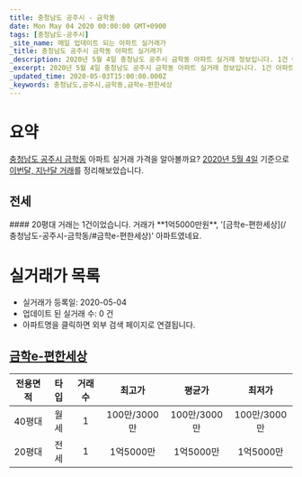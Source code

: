 ```yaml
---
title: 충청남도 공주시 - 금학동
date: Mon May 04 2020 00:00:00 GMT+0900
tags: [충청남도-공주시]
_site_name: 매일 업데이트 되는 아파트 실거래가
_title: 충청남도 공주시 금학동 아파트 실거래가
_description: 2020년 5월 4일 충청남도 공주시 금학동 아파트 실거래 정보입니다. 1건 아파트 정보가 있습니다.
_excerpt: 2020년 5월 4일 충청남도 공주시 금학동 아파트 실거래 정보입니다. 1건 아파트 정보가 있습니다.
_updated_time: 2020-05-03T15:00:00.000Z
_keywords: 충청남도,공주시,금학동,금학e-편한세상
---
```





# 요약
<ins>충청남도 공주시 금학동</ins> 아파트 실거래 가격을 알아볼까요? <ins>2020년 5월 4일</ins> 기준으로 <ins>이번달, 지난달 거래</ins>를 정리해보았습니다.

## 전세
<div class="container">
<div class="twelve columns" markdown="1">
#### 20평대
거래는 1건이었습니다. 거래가 **1억5000만원**, '[금학e-편한세상](/충청남도-공주시-금학동/#금학e-편한세상)' 아파트였네요.
</div>
</div>



# 실거래가 목록
- 실거래가 등록일: 2020-05-04
- 업데이트 된 실거래 수: 0 건
- 아파트명을 클릭하면 외부 검색 페이지로 연결됩니다.

## [금학e-편한세상](#금학e-편한세상)

|전용면적|타입|거래수|최고가|평균가|최저가|
|:---:|:---:|:---:|:---:|:---:|:---:|
|40평대|<span class="deal-type-3">월세</span>|1|100만/3000만|100만/3000만|100만/3000만|
|20평대|<span class="deal-type-2">전세</span>|1|1억5000만|1억5000만|1억5000만|

<br/>



